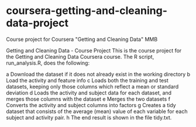 # coursera-getting-and-cleaning-data-project
Course project for Coursera "Getting and Cleaning Data" MMB

Getting and Cleaning Data - Course Project
This is the course project for the Getting and Cleaning Data Coursera course.
The R script, run_analysis.R, does the following:

a Download the dataset if it does not already exist in the working directory
b Load the activity and feature info
c Loads both the training and test datasets, keeping only those columns which reflect a mean or standard deviation
d Loads the activity and subject data for each dataset, and merges those columns with the dataset
e Merges the two datasets
f Converts the activity and subject columns into factors
g Creates a tidy dataset that consists of the average (mean) value of each variable for each subject and activity pair.
h The end result is shown in the file tidy.txt.
